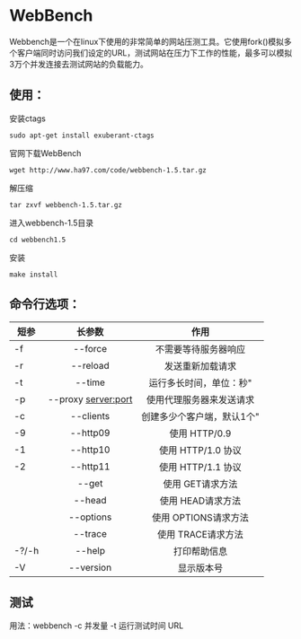 # WebBench

Webbench是一个在linux下使用的非常简单的网站压测工具。它使用fork()模拟多个客户端同时访问我们设定的URL，测试网站在压力下工作的性能，最多可以模拟3万个并发连接去测试网站的负载能力。

## 使用：

安装ctags
```
sudo apt-get install exuberant-ctags
```
官网下载WebBench
```
wget http://www.ha97.com/code/webbench-1.5.tar.gz
```
解压缩
```
tar zxvf webbench-1.5.tar.gz
```
进入webbench-1.5目录
```
cd webbench1.5
```
安装
```
make install
```
  
## 命令行选项：

| 短参        | 长参数           | 作用   |
| ------------- |:-------------:|:---------------------------------:|
|-f     |--force                |不需要等待服务器响应               | 
|-r     |--reload               |发送重新加载请求                   |
|-t     |--time <sec>           |运行多长时间，单位：秒"            |
|-p     |--proxy <server:port>  |使用代理服务器来发送请求	    |
|-c     |--clients <n>          |创建多少个客户端，默认1个"         |
|-9     |--http09               |使用 HTTP/0.9                      |
|-1     |--http10               |使用 HTTP/1.0 协议                 |
|-2     |--http11               |使用 HTTP/1.1 协议                 |
|       |--get                  |使用 GET请求方法                   |
|       |--head                 |使用 HEAD请求方法                    |
|       |--options              |使用 OPTIONS请求方法               |
|       |--trace                |使用 TRACE请求方法                 |
|-?/-h  |--help                 |打印帮助信息                       |
|-V     |--version              |显示版本号                         |

## 测试
用法：webbench -c 并发量 -t 运行测试时间 URL
